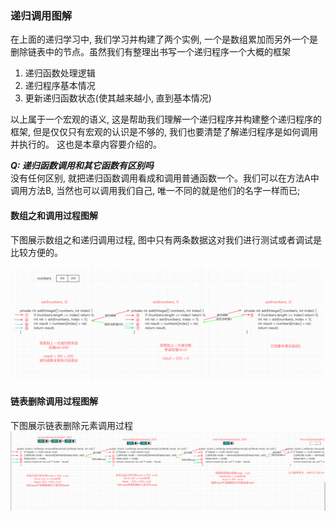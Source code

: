 ### 递归调用图解

在上面的递归学习中, 我们学习并构建了两个实例, 一个是数组累加而另外一个是删除链表中的节点。虽然我们有整理出书写一个递归程序一个大概的框架
1. 递归函数处理逻辑
2. 递归程序基本情况
3. 更新递归函数状态(使其越来越小, 直到基本情况)

以上属于一个宏观的语义, 这是帮助我们理解一个递归程序并构建整个递归程序的框架, 但是仅仅只有宏观的认识是不够的, 我们也要清楚了解递归程序是如何调用并执行的。
这也是本章内容要介绍的。

***Q: 递归函数调用和其它函数有区别吗***  
没有任何区别, 就把递归函数调用看成和调用普通函数一个。我们可以在方法A中调用方法B, 当然也可以调用我们自己, 唯一不同的就是他们的名字一样而已;

#### 数组之和调用过程图解

下图展示数组之和递归调用过程, 图中只有两条数据这对我们进行测试或者调试是比较方便的。

![数组之和调用过程图解](https://github.com/basebase/document/blob/master/DataStructure/%E9%80%92%E5%BD%92/%E5%9B%BE%E7%89%87/%E6%95%B0%E7%BB%84%E4%B9%8B%E5%92%8C%E8%B0%83%E7%94%A8%E8%BF%87%E7%A8%8B%E5%9B%BE%E8%A7%A3.png?raw=true)

#### 链表删除调用过程图解
下图展示链表删除元素调用过程
![链表删除调用过程图解](https://github.com/basebase/document/blob/master/DataStructure/%E9%80%92%E5%BD%92/%E5%9B%BE%E7%89%87/%E9%93%BE%E8%A1%A8%E5%88%A0%E9%99%A4%E8%B0%83%E7%94%A8%E8%BF%87%E7%A8%8B%E5%9B%BE%E8%A7%A3.png?raw=true)